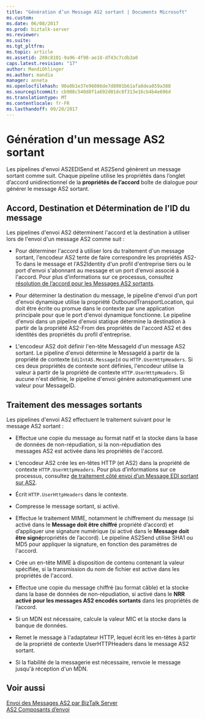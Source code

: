 ```yaml
---
title: "Génération d’un Message AS2 sortant | Documents Microsoft"
ms.custom: 
ms.date: 06/08/2017
ms.prod: biztalk-server
ms.reviewer: 
ms.suite: 
ms.tgt_pltfrm: 
ms.topic: article
ms.assetid: 288c8101-9a96-4f98-ae18-df43c7cdb3a0
caps.latest.revision: "17"
author: MandiOhlinger
ms.author: mandia
manager: anneta
ms.openlocfilehash: 90a0b1e37e96086de7d8901b61afa8dea859a388
ms.sourcegitcommit: cb908c540d8f1a692d01dc8f313e16cb4b4e696d
ms.translationtype: MT
ms.contentlocale: fr-FR
ms.lasthandoff: 09/20/2017
---
```

# <a name="generating-an-outgoing-as2-message"></a>Génération d'un message AS2 sortant
Les pipelines d'envoi AS2EDISend et AS2Send génèrent un message sortant comme suit. Chaque pipeline utilise les propriétés dans l’onglet d’accord unidirectionnel de la **propriétés de l’accord** boîte de dialogue pour générer le message AS2 sortant.  
  
## <a name="agreement-destination-and-messageid-determination"></a>Accord, Destination et Détermination de l'ID du message  
 Les pipelines d'envoi AS2 déterminent l'accord et la destination à utiliser lors de l'envoi d'un message AS2 comme suit :  
  
-   Pour déterminer l'accord à utiliser lors du traitement d'un message sortant, l'encodeur AS2 tente de faire correspondre les propriétés AS2-To dans le message et l'AS2Identity d'un profil d'entreprise tiers ou le port d'envoi s'abonnant au message et un port d'envoi associé à l'accord. Pour plus d’informations sur ce processus, consultez [résolution de l’accord pour les Messages AS2 sortants](../core/agreement-resolution-for-outgoing-as2-messages.md).  
  
-   Pour déterminer la destination du message, le pipeline d'envoi d'un port d'envoi dynamique utilise la propriété OutboundTransportLocation, qui doit être écrite ou promue dans le contexte par une application principale pour que le port d'envoi dynamique fonctionne. Le pipeline d'envoi dans un pipeline d'envoi statique détermine la destination à partir de la propriété AS2-From des propriétés de l'accord AS2 et des identités des propriétés du profil d'entreprise.  
  
-   L'encodeur AS2 doit définir l'en-tête MessageId d'un message AS2 sortant. Le pipeline d'envoi détermine le MessageId à partir de la propriété de contexte `EdiIntAS.MessageId` ou `HTTP.UserHttpHeaders`. Si ces deux propriétés de contexte sont définies, l'encodeur utilise la valeur à partir de la propriété de contexte `HTTP.UserHttpHeaders`. Si aucune n'est définie, le pipeline d'envoi génère automatiquement une valeur pour MessageID.  
  
## <a name="outgoing-message-processing"></a>Traitement des messages sortants  
 Les pipelines d'envoi AS2 effectuent le traitement suivant pour le message AS2 sortant :  
  
-   Effectue une copie du message au format natif et la stocke dans la base de données de non-répudiation, si la non-répudiation des messages AS2 est activée dans les propriétés de l'accord.  
  
-   L'encodeur AS2 crée les en-têtes HTTP (et AS2) dans la propriété de contexte `HTTP.UserHttpHeaders`. Pour plus d’informations sur ce processus, consultez [de traitement côté envoi d’un Message EDI sortant sur AS2](../core/send-side-processing-of-an-outgoing-edi-message-over-as2.md).  
  
-   Écrit `HTTP.UserHttpHeaders` dans le contexte.  
  
-   Compresse le message sortant, si activé.  
  
-   Effectue le traitement MIME, notamment le chiffrement du message (si activé dans le **Message doit être chiffré** propriété d’accord) et d’appliquer une signature numérique (si activé dans le **Message doit être signé**propriétés de l’accord). Le pipeline AS2Send utilise SHA1 ou MD5 pour appliquer la signature, en fonction des paramètres de l'accord.  
  
-   Crée un en-tête MIME à disposition de contenu contenant la valeur spécifiée, si la transmission du nom de fichier est active dans les propriétés de l'accord.  
  
-   Effectue une copie du message chiffré (au format câble) et la stocke dans la base de données de non-répudiation, si activé dans le **NRR activé pour les messages AS2 encodés sortants** dans les propriétés de l’accord.  
  
-   Si un MDN est nécessaire, calcule la valeur MIC et la stocke dans la banque de données.  
  
-   Remet le message à l'adaptateur HTTP, lequel écrit les en-têtes à partir de la propriété de contexte UserHTTPHeaders dans le message AS2 sortant.  
  
-   Si la fiabilité de la messagerie est nécessaire, renvoie le message jusqu'à réception d'un MDN.  
  
## <a name="see-also"></a>Voir aussi  
 [Envoi des Messages AS2 par BizTalk Server](../core/how-biztalk-server-sends-as2-messages.md)   
 [AS2 Composants d’envoi](../core/as2-send-components.md)